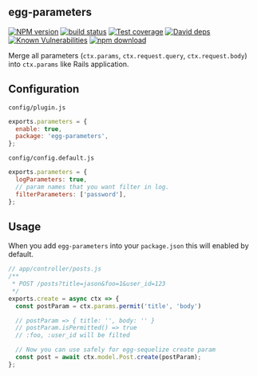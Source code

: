 egg-parameters
--------------

[![NPM version][npm-image]][npm-url]
[![build status][travis-image]][travis-url]
[![Test coverage][codecov-image]][codecov-url]
[![David deps][david-image]][david-url]
[![Known Vulnerabilities][snyk-image]][snyk-url]
[![npm download][download-image]][download-url]

[npm-image]: https://img.shields.io/npm/v/egg-parameters.svg?style=flat-square
[npm-url]: https://npmjs.org/package/egg-parameters
[travis-image]: https://img.shields.io/travis/eggjs/egg-parameters.svg?style=flat-square
[travis-url]: https://travis-ci.org/eggjs/egg-parameters
[codecov-image]: https://codecov.io/github/eggjs/egg-parameters/coverage.svg?branch=master
[codecov-url]: https://codecov.io/github/eggjs/egg-parameters?branch=master
[david-image]: https://img.shields.io/david/eggjs/egg-parameters.svg?style=flat-square
[david-url]: https://david-dm.org/eggjs/egg-parameters
[snyk-image]: https://snyk.io/test/npm/egg-parameters/badge.svg?style=flat-square
[snyk-url]: https://snyk.io/test/npm/egg-parameters
[download-image]: https://img.shields.io/npm/dm/egg-parameters.svg?style=flat-square
[download-url]: https://npmjs.org/package/egg-parameters

Merge all parameters (`ctx.params`, `ctx.request.query`, `ctx.request.body`) into `ctx.params` like Rails application.

## Configuration

`config/plugin.js`

```js
exports.parameters = {
  enable: true,
  package: 'egg-parameters',
};
```

`config/config.default.js`

```js
exports.parameters = {
  logParameters: true,
  // param names that you want filter in log.
  filterParameters: ['password'],
};
```

## Usage

When you add `egg-parameters` into your `package.json` this will enabled by default.

```js
// app/controller/posts.js
/**
 * POST /posts?title=jason&foo=1&user_id=123
 */
exports.create = async ctx => {
  const postParam = ctx.params.permit('title', 'body')

  // postParam => { title: '', body: '' }
  // postParam.isPermitted() => true
  // :foo, :user_id will be filted

  // Now you can use safely for egg-sequelize create param
  const post = await ctx.model.Post.create(postParam);
};
```

